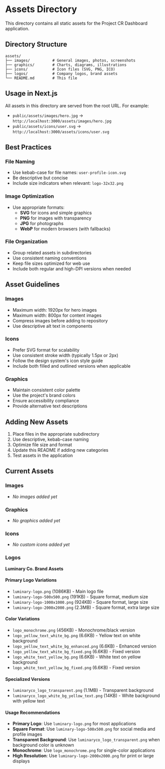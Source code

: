 # Assets Directory

This directory contains all static assets for the Project CR Dashboard application.

## Directory Structure

```
assets/
├── images/          # General images, photos, screenshots
├── graphics/        # Charts, diagrams, illustrations
├── icons/           # Icon files (SVG, PNG, ICO)
├── logos/           # Company logos, brand assets
└── README.md        # This file
```

## Usage in Next.js

All assets in this directory are served from the root URL. For example:

- `public/assets/images/hero.jpg` → `http://localhost:3000/assets/images/hero.jpg`
- `public/assets/icons/user.svg` → `http://localhost:3000/assets/icons/user.svg`

## Best Practices

### File Naming
- Use kebab-case for file names: `user-profile-icon.svg`
- Be descriptive but concise
- Include size indicators when relevant: `logo-32x32.png`

### Image Optimization
- Use appropriate formats:
  - **SVG** for icons and simple graphics
  - **PNG** for images with transparency
  - **JPG** for photographs
  - **WebP** for modern browsers (with fallbacks)

### File Organization
- Group related assets in subdirectories
- Use consistent naming conventions
- Keep file sizes optimized for web use
- Include both regular and high-DPI versions when needed

## Asset Guidelines

### Images
- Maximum width: 1920px for hero images
- Maximum width: 800px for content images
- Compress images before adding to repository
- Use descriptive alt text in components

### Icons
- Prefer SVG format for scalability
- Use consistent stroke width (typically 1.5px or 2px)
- Follow the design system's icon style guide
- Include both filled and outlined versions when applicable

### Graphics
- Maintain consistent color palette
- Use the project's brand colors
- Ensure accessibility compliance
- Provide alternative text descriptions

## Adding New Assets

1. Place files in the appropriate subdirectory
2. Use descriptive, kebab-case naming
3. Optimize file size and format
4. Update this README if adding new categories
5. Test assets in the application

## Current Assets

### Images
- *No images added yet*

### Graphics
- *No graphics added yet*

### Icons
- *No custom icons added yet*

### Logos
**Luminary Co. Brand Assets**

#### Primary Logo Variations
- `luminary-logo.png` (1086KB) - Main logo file
- `luminary-logo-500x500.png` (191KB) - Square format, medium size
- `luminary-logo-1000x1000.png` (924KB) - Square format, large size
- `luminary-logo-2000x2000.png` (2.3MB) - Square format, extra large size

#### Color Variations
- `logo_monochrome.png` (456KB) - Monochrome/black version
- `logo_yellow_text_white_bg.png` (6.6KB) - Yellow text on white background
- `logo_yellow_text_white_bg_enhanced.png` (6.6KB) - Enhanced version
- `logo_yellow_text_white_bg_fixed.png` (6.6KB) - Fixed version
- `logo_white_text_yellow_bg.png` (6.6KB) - White text on yellow background
- `logo_white_text_yellow_bg_fixed.png` (6.6KB) - Fixed version

#### Specialized Versions
- `luminaryco_logo_transparent.png` (1.1MB) - Transparent background
- `luminaryco_logo_white_bg_yellow_text.png` (14KB) - White background with yellow text

#### Usage Recommendations
- **Primary Logo**: Use `luminary-logo.png` for most applications
- **Square Format**: Use `luminary-logo-500x500.png` for social media and profile images
- **Transparent Background**: Use `luminaryco_logo_transparent.png` when background color is unknown
- **Monochrome**: Use `logo_monochrome.png` for single-color applications
- **High Resolution**: Use `luminary-logo-2000x2000.png` for print or large displays
